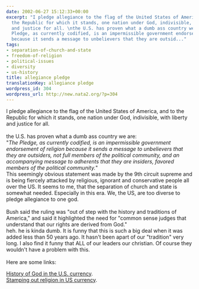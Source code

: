 ```yaml
---
date: 2002-06-27 15:12:33+00:00
excerpt: "I pledge allegiance to the flag of the United States of America, and to
  the Republic for which it stands, one nation under God, indivisible, with liberty
  and justice for all. \nthe U.S. has proven what a dumb ass country we are:\"The
  Pledge, as currently codified, is an impermissible government endorsement of religion
  because it sends a message to unbelievers that they are outsid..."
tags:
- separation-of-church-and-state
- freedom-of-religion
- political-issues
- diversity
- us-history
title: allegiance pledge
translationKey: allegiance pledge
wordpress_id: 304
wordpress_url: http://new.nata2.org/?p=304
---
```


I pledge allegiance to the flag of the United States of America, and to the Republic for which it stands, one nation under God, indivisible, with liberty and justice for all. 
<br/><br/>the U.S. has proven what a dumb ass country we are:<br/>"<I>The Pledge, as currently codified, is an impermissible government endorsement of religion because it sends a message to unbelievers that they are outsiders, not full members of the political community, and an accompanying message to adherents that they are insiders, favored members of the political community.</i>"<br/>
This seemingly obvious statement was made by the 9th circuit supreme and is being fiercely attacked by religious, ignorant and conservative people all over the US. It seems to me, that the separation of church and state is somewhat needed. Especially in this era. We, the US, are too diverse to pledge allegiance to one god.
<br/><br/>
Bush said the ruling was "out of step with the history and traditions of America," and said it highlighted the need for "common sense judges that understand that our rights are derived from God." <br/>heh. he is kinda dumb. It is funny that this is such a big deal when it was added less than 50 years ago. It hasn't been apart of our "tradition" very long. I also find it funny that ALL of our leaders our christian. Of course they wouldn't have a problem with this.  
<br/>Here are some links:<br/>

<a href="http://216.239.39.100/search?q=cache:OeBjDrmYL3IC:www.ustreas.gov/opc/opc0011.html+in+god+we+trust&hl=en&ie=UTF-8&e=619">History of God in the U.S. currency</a>.<br/>
<a href="http://www.atheists.org/flash.line/igwt1.htm">Stamping out religion in US currency</a>.